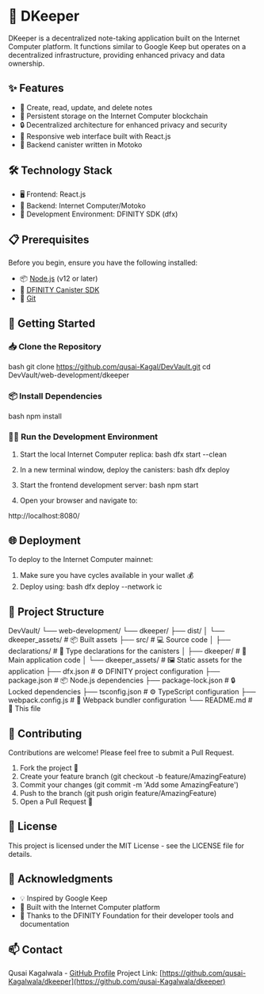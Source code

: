 # 📝 DKeeper
DKeeper is a decentralized note-taking application built on the Internet Computer platform. It functions similar to Google Keep but operates on a decentralized infrastructure, providing enhanced privacy and data ownership.
## ✨ Features
- 📌 Create, read, update, and delete notes
- 🔄 Persistent storage on the Internet Computer blockchain
- 🔒 Decentralized architecture for enhanced privacy and security
- 📱 Responsive web interface built with React.js
- 🧩 Backend canister written in Motoko
## 🛠️ Technology Stack
- 🖥️ Frontend: React.js
- 🔧 Backend: Internet Computer/Motoko
- 🧪 Development Environment: DFINITY SDK (dfx)
## 📋 Prerequisites
Before you begin, ensure you have the following installed:
- 📦 [Node.js](https://nodejs.org/) (v12 or later)
- 🚀 [DFINITY Canister SDK](https://sdk.dfinity.org/docs/quickstart/local-quickstart.html)
- 🔄 [Git](https://git-scm.com/downloads)
## 🚀 Getting Started
### 📥 Clone the Repository
bash
git clone https://github.com/qusai-Kagal/DevVault.git
cd DevVault/web-development/dkeeper

### 📦 Install Dependencies
bash
npm install

### 🏃‍♂️ Run the Development Environment
1. Start the local Internet Computer replica:
bash
dfx start --clean

2. In a new terminal window, deploy the canisters:
bash
dfx deploy

3. Start the frontend development server:
bash
npm start

4. Open your browser and navigate to:

http://localhost:8080/

## 🌐 Deployment
To deploy to the Internet Computer mainnet:
1. Make sure you have cycles available in your wallet 💰
2. Deploy using:
bash
dfx deploy --network ic

## 📁 Project Structure

DevVault/
└── web-development/
    └── dkeeper/
        ├── dist/
        │   └── dkeeper_assets/  # 📦 Built assets
        ├── src/                 # 💻 Source code
        │   ├── declarations/    # 📝 Type declarations for the canisters
        │   ├── dkeeper/         # 🧠 Main application code
        │   └── dkeeper_assets/  # 🖼️ Static assets for the application
        ├── dfx.json             # ⚙️ DFINITY project configuration
        ├── package.json         # 📦 Node.js dependencies
        ├── package-lock.json    # 🔒 Locked dependencies
        ├── tsconfig.json        # ⚙️ TypeScript configuration
        ├── webpack.config.js    # 🔧 Webpack bundler configuration
        └── README.md            # 📝 This file

## 🤝 Contributing
Contributions are welcome! Please feel free to submit a Pull Request.
1. Fork the project 🍴
2. Create your feature branch (git checkout -b feature/AmazingFeature)
3. Commit your changes (git commit -m 'Add some AmazingFeature')
4. Push to the branch (git push origin feature/AmazingFeature)
5. Open a Pull Request 🎉
## 📜 License
This project is licensed under the MIT License - see the LICENSE file for details.
## 👏 Acknowledgments
- 💡 Inspired by Google Keep
- 🚀 Built with the Internet Computer platform
- 🙏 Thanks to the DFINITY Foundation for their developer tools and documentation
## 📫 Contact
Qusai Kagalwala - [GitHub Profile](https://github.com/qusai-Kagalwala)
Project Link: [https://github.com/qusai-Kagalwala/dkeeper](https://github.com/qusai-Kagalwala/dkeeper)
